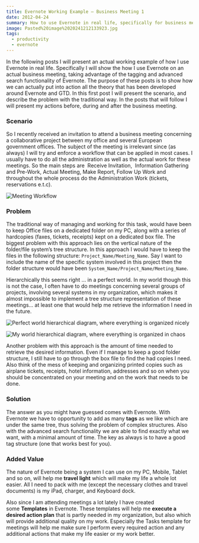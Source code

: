 ```yaml
---
title: Evernote Working Example – Business Meeting 1
date: 2012-04-24
summary: How to use Evernote in real life, specifically for business meetings
image: Pasted%20image%2020241212133923.jpg
tags:
  - productivity
  - evernote
---
```

In the following posts I will present an actual working example of how I use Evernote in real life. Specifically I will show the how I use Evernote on an actual business meeting, taking advantage of the tagging and advanced search functionality of Evernote. The purpose of these posts is to show how we can actually put into action all the theory that has been developed around Evernote and GTD. In this first post I will present the scenario, and describe the problem with the traditional way. In the posts that will follow I will present my actions before, during and after the business meeting.
### Scenario
So I recently received an invitation to attend a business meeting concerning a collaborative project between my office and several European government offices. The subject of the meeting is irrelevant since (as always) I will try and enforce a workflow that can be applied in most cases. I usually have to do all the administration as well as the actual work for these meetings. So the main steps are  Receive Invitation,  Information Gathering and Pre-Work, Actual Meeting, Make Report, Follow Up Work and throughout the whole process do the Administration Work (tickets, reservations e.t.c).

![Meeting Workflow](../../img/Pasted%20image%2020241212134109.jpg)

### Problem
The traditional way of managing and working for this task, would have been to keep Office files on a dedicated folder on my PC, along with a series of hardcopies (faxes, tickets, receipts) kept on a dedicated box file. The biggest problem with this approach lies on the vertical nature of the folder/file system’s tree structure. In this approach I would have to keep the files in the following structure: `Project_Name/Meeting_Name`. Say I want to include the name of the specific system involved in this project then the folder structure would have been `System_Name/Project_Name/Meeting_Name`.

Hierarchically this seems right … in a perfect world. In my world though this is not the case, I often have to do meetings concerning several groups of projects, involving several systems in my organization, which makes it almost impossible to implement a tree structure representation of these meetings… at least one that would help me retrieve the information I need in the future.

![Perfect world hierarchical diagram, where everything is organized nicely](../../img/Pasted%20image%2020241212134204.jpg)

![My world hierarchical diagram, where everything is organized in chaos](../../img/Pasted%20image%2020241212134252.jpg)

Another problem with this approach is the amount of time needed to retrieve the desired information. Even if I manage to keep a good folder structure, I still have to go through the box file to find the had copies I need. Also think of the mess of keeping and organizing printed copies such as airplane tickets, receipts, hotel information, addresses and so on when you should be concentrated on your meeting and on the work that needs to be done.
### Solution
The answer as you might have guessed comes with Evernote. With Evernote we have to opportunity to add as many **tags** as we like which are under the same tree, thus solving the problem of complex structures. Also with the advanced search functionality we are able to find exactly what we want, with a minimal amount of time. The key as always is to have a good tag structure (one that works best for you).
### Added Value
The nature of Evernote being a system I can use on my PC, Mobile, Tablet and so on, will help me **travel light** which will make my life a whole lot easier. All I need to pack with me (except the necessary clothes and travel documents) is my iPad, charger, and Keyboard dock.

Also since I am attending meetings a lot lately I have created some **Templates** in Evernote. These templates will help me **execute a desired action plan** that is partly needed in my organization, but also which will provide additional quality on my work. Especially the Tasks template for meetings will help me make sure I perform every required action and any additional actions that make my life easier or my work better.